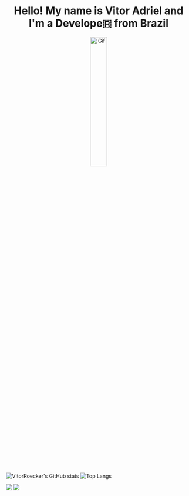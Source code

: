 <h1 align="center">Hello! My name is Vitor Adriel and I'm a Develope🇷 from Brazil</h1>

<p align="center">
  <img width="30%" src="https://i.redd.it/c26y3g52sdp31.gif" alt="Gif">
</p>

<div style="width:100%;height:0;padding-bottom:56%;position:relative;">
  
![VitorRoecker's GitHub stats](https://github-readme-stats.vercel.app/api?username=vitorroecker&show_icons=true&theme=prussian&hide_border=false&bg_color=161b22)
![Top Langs](https://github-readme-stats.vercel.app/api/top-langs/?username=vitorroecker&langs_count=3&theme=prussian&hide_border=false&bg_color=161b22)

<a href = "mailto:vitoradrielroecker@gmail.com"><img src="https://img.shields.io/badge/-Gmail-%23333?style=for-the-badge&logo=gmail&logoColor=white" target="_blank"></a>
<a href="https://www.linkedin.com/in/vitor-adriel-roecker-8571a11b0/" target="_blank"><img src="https://img.shields.io/badge/-LinkedIn-%230077B5?style=for-the-badge&logo=linkedin&logoColor=white" target="_blank"></a> 
